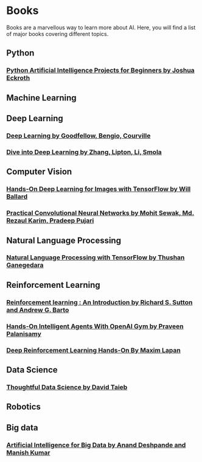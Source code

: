 # Books 

Books are a marvellous way to learn more about AI. Here, you will find a list of major books covering different topics.

## Python 

### [Python Artificial Intelligence Projects for Beginners by Joshua Eckroth](https://drive.google.com/file/d/1t_64_H_ll9qwoZfSimw3Iyagnmnhsu19/view)

## Machine Learning

## Deep Learning

### [Deep Learning by Goodfellow, Bengio, Courville](http://faculty.neu.edu.cn/yury/AAI/Textbook/DeepLearningBook.pdf)

### [Dive into Deep Learning by Zhang, Lipton, Li, Smola](https://d2l.ai/d2l-en.pdf)

## Computer Vision

### [Hands-On Deep Learning for Images with TensorFlow by Will Ballard](https://drive.google.com/file/d/16W5ACwD_a2dnqbSe8OKMp-cWrU1c8w0e/view)

### [Practical Convolutional Neural Networks by Mohit Sewak, Md. Rezaul Karim, Pradeep Pujari](https://drive.google.com/file/d/1qYk1eG5DP_bqmvhJF2_T9qOjSEE7YQL_/view)

## Natural Language Processing 

### [Natural Language Processing with TensorFlow by Thushan Ganegedara](https://drive.google.com/file/d/1MIfEvdB20cHyBfA9cLAUJOIo_leqEstX/view) 

## Reinforcement Learning 

### [Reinforcement learning : An Introduction by Richard S. Sutton and Andrew G. Barto](http://incompleteideas.net/book/RLbook2020.pdf)

### [Hands-On Intelligent Agents With OpenAI Gym by Praveen Palanisamy](https://drive.google.com/file/d/1s9dJjnKuZJGdJ2svLT5xUDGqFHYp7-Jl/view)

### [Deep Reinforcement Learning Hands-On By Maxim Lapan](https://drive.google.com/file/d/1MNS4bmF58MlDlGOxCpS7-IfAFE-hJt2B/view)

## Data Science

### [Thoughtful Data Science by David Taieb](https://drive.google.com/file/d/14rQ-b7_xUWKAxSixQIKFt0HtpBBZwRm8/view)

## Robotics 

## Big data 

### [Artificial Intelligence for Big Data by Anand Deshpande and Manish Kumar](https://drive.google.com/file/d/16ql7s-l_NEpXdtnMOGUbJMq3a-B2qijt/view)
